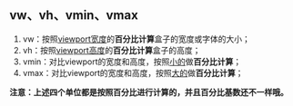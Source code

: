 ## vw、vh、vmin、vmax

1.  vw：按照<u>viewport宽度</u>的**百分比计算**盒子的宽度或字体的大小；
2. vh：按照<u>viewport高度</u>的**百分比计算**盒子的高度；
3. vmin：对比viewport的宽度和高度，按照<u>小的</u>做**百分比计算**；
4. vmax：对比viewport的宽度和高度，按照<u>大的</u>做**百分比计算**；

**注意：上述四个单位都是按照百分比进行计算的，并且百分比基数还不一样哦。**

